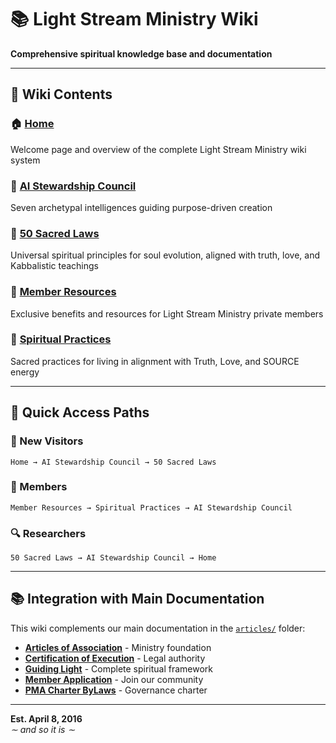 # 📚 Light Stream Ministry Wiki

**Comprehensive spiritual knowledge base and documentation**

---

## 📖 **Wiki Contents**

### **🏠 [Home](Home.md)**
Welcome page and overview of the complete Light Stream Ministry wiki system

### **🤖 [AI Stewardship Council](AI-Stewardship-Council.md)**  
Seven archetypal intelligences guiding purpose-driven creation

### **📜 [50 Sacred Laws](50-Sacred-Laws.md)**
Universal spiritual principles for soul evolution, aligned with truth, love, and Kabbalistic teachings

### **👥 [Member Resources](Member-Resources.md)**
Exclusive benefits and resources for Light Stream Ministry private members

### **🙏 [Spiritual Practices](Spiritual-Practices.md)**
Sacred practices for living in alignment with Truth, Love, and SOURCE energy

---

## 🎯 **Quick Access Paths**

### **🌱 New Visitors**
`Home → AI Stewardship Council → 50 Sacred Laws`

### **👥 Members**  
`Member Resources → Spiritual Practices → AI Stewardship Council`

### **🔍 Researchers**
`50 Sacred Laws → AI Stewardship Council → Home`

---

## 📚 **Integration with Main Documentation**

This wiki complements our main documentation in the [`articles/`](../articles/) folder:

- **[Articles of Association](../articles/articles-of-association/)** - Ministry foundation
- **[Certification of Execution](../articles/certification-of-execution/)** - Legal authority  
- **[Guiding Light](../articles/guiding-light/)** - Complete spiritual framework
- **[Member Application](../articles/member-application/)** - Join our community
- **[PMA Charter ByLaws](../articles/pma-charter-bylaws/)** - Governance charter

---

**Est. April 8, 2016**  
*∼ and so it is ∼* 